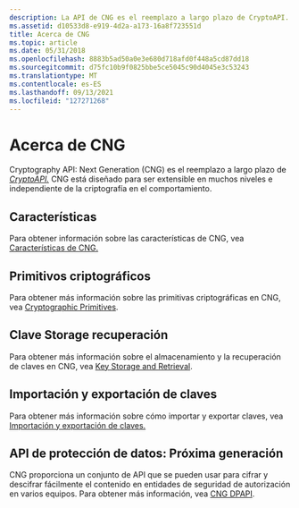 ```yaml
---
description: La API de CNG es el reemplazo a largo plazo de CryptoAPI. CNG está diseñado para ser extensible en muchos niveles e independiente de la criptografía en el comportamiento.
ms.assetid: d10533d8-e919-4d2a-a173-16a8f723551d
title: Acerca de CNG
ms.topic: article
ms.date: 05/31/2018
ms.openlocfilehash: 8883b5ad50a0e3e680d718afd0f448a5cd87dd18
ms.sourcegitcommit: d75fc10b9f0825bbe5ce5045c90d4045e3c53243
ms.translationtype: MT
ms.contentlocale: es-ES
ms.lasthandoff: 09/13/2021
ms.locfileid: "127271268"
---
```

# <a name="about-cng"></a>Acerca de CNG

Cryptography API: Next Generation (CNG) es el reemplazo a largo plazo de [*CryptoAPI.*](/windows/desktop/SecGloss/c-gly) CNG está diseñado para ser extensible en muchos niveles e independiente de la criptografía en el comportamiento.

## <a name="features"></a>Características

Para obtener información sobre las características de CNG, vea [Características de CNG.](cng-features.md)

## <a name="cryptographic-primitives"></a>Primitivos criptográficos

Para obtener más información sobre las primitivas criptográficas en CNG, vea [Cryptographic Primitives](cryptographic-primitives.md).

## <a name="key-storage-and-retrieval"></a>Clave Storage recuperación

Para obtener más información sobre el almacenamiento y la recuperación de claves en CNG, vea [Key Storage and Retrieval](key-storage-and-retrieval.md).

## <a name="key-import-and-export"></a>Importación y exportación de claves

Para obtener más información sobre cómo importar y exportar claves, vea [Importación y exportación de claves.](key-import-and-export.md)

## <a name="data-protection-api-next-generation"></a>API de protección de datos: Próxima generación

CNG proporciona un conjunto de API que se pueden usar para cifrar y descifrar fácilmente el contenido en entidades de seguridad de autorización en varios equipos. Para obtener más información, vea [CNG DPAPI](cng-dpapi.md).

 

 
